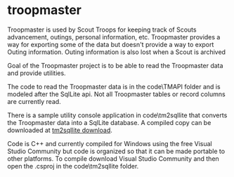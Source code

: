 # troopmaster

Troopmaster is used by Scout Troops for keeping track of Scouts advancement, outings, personal information, etc. Troopmaster provides a way for exporting some of the data but doesn't provide a way to export Outing information. Outing information is also lost when a Scout is archived

Goal of the Troopmaster project is to be able to read the Troopmaster data and provide utilities.

The code to read the Troopmaster data is in the code\TMAPI folder and is modeled after the SqlLite api. Not all Troopmaster tables or record columns are currently read.

There is a sample utility console application in code\tm2sqllite that converts the Troopmaster data into a SqlLite database. A compiled copy can be downloaded at [tm2sqllite download](http://bigfieldsblog.cloudapp.net/convert-troopmaster-to-sqllite/).

Code is C++ and currently compiled for Windows using the free Visual Studio Community but code is organized so that it can be made portable to other platforms. To compile download Visual Studio Community and then open the .csproj in the code\tm2sqllite folder.
